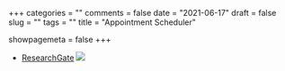 +++
categories = ""
comments = false
date = "2021-06-17"
draft = false
slug = ""
tags = ""
title = "Appointment Scheduler"

showpagemeta = false
+++

* [ResearchGate](https://www.researchgate.net/profile/Cynthia_Siew)
![](./path/example.svg)
